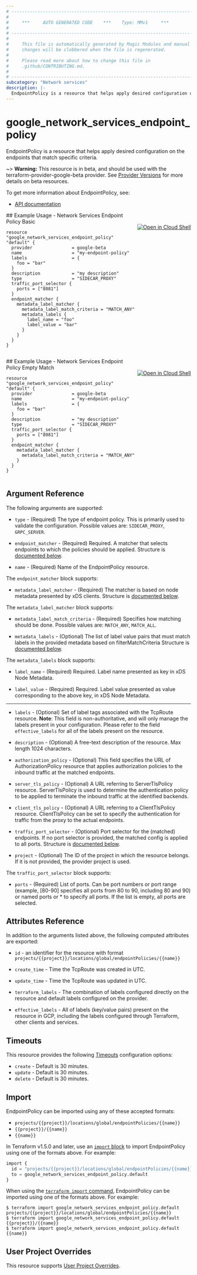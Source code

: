 ```yaml
---
# ----------------------------------------------------------------------------
#
#     ***     AUTO GENERATED CODE    ***    Type: MMv1     ***
#
# ----------------------------------------------------------------------------
#
#     This file is automatically generated by Magic Modules and manual
#     changes will be clobbered when the file is regenerated.
#
#     Please read more about how to change this file in
#     .github/CONTRIBUTING.md.
#
# ----------------------------------------------------------------------------
subcategory: "Network services"
description: |-
  EndpointPolicy is a resource that helps apply desired configuration on the endpoints that match specific criteria.
---
```


# google_network_services_endpoint_policy

EndpointPolicy is a resource that helps apply desired configuration on the endpoints that match specific criteria.

~> **Warning:** This resource is in beta, and should be used with the terraform-provider-google-beta provider.
See [Provider Versions](https://terraform.io/docs/providers/google/guides/provider_versions.html) for more details on beta resources.

To get more information about EndpointPolicy, see:

* [API documentation](https://cloud.google.com/traffic-director/docs/reference/network-services/rest/v1beta1/projects.locations.endpointPolicies)

<div class = "oics-button" style="float: right; margin: 0 0 -15px">
  <a href="https://console.cloud.google.com/cloudshell/open?cloudshell_git_repo=https%3A%2F%2Fgithub.com%2Fterraform-google-modules%2Fdocs-examples.git&cloudshell_image=gcr.io%2Fcloudshell-images%2Fcloudshell%3Alatest&cloudshell_print=.%2Fmotd&cloudshell_tutorial=.%2Ftutorial.md&cloudshell_working_dir=network_services_endpoint_policy_basic&open_in_editor=main.tf" target="_blank">
    <img alt="Open in Cloud Shell" src="//gstatic.com/cloudssh/images/open-btn.svg" style="max-height: 44px; margin: 32px auto; max-width: 100%;">
  </a>
</div>
## Example Usage - Network Services Endpoint Policy Basic


```hcl
resource "google_network_services_endpoint_policy" "default" {
  provider               = google-beta
  name                   = "my-endpoint-policy"
  labels                 = {
    foo = "bar"
  }
  description            = "my description"
  type                   = "SIDECAR_PROXY"
  traffic_port_selector {
    ports = ["8081"]
  }
  endpoint_matcher {
    metadata_label_matcher {
      metadata_label_match_criteria = "MATCH_ANY"
      metadata_labels {
        label_name = "foo"
        label_value = "bar"
      }
    }
  }
}
  
```
<div class = "oics-button" style="float: right; margin: 0 0 -15px">
  <a href="https://console.cloud.google.com/cloudshell/open?cloudshell_git_repo=https%3A%2F%2Fgithub.com%2Fterraform-google-modules%2Fdocs-examples.git&cloudshell_image=gcr.io%2Fcloudshell-images%2Fcloudshell%3Alatest&cloudshell_print=.%2Fmotd&cloudshell_tutorial=.%2Ftutorial.md&cloudshell_working_dir=network_services_endpoint_policy_empty_match&open_in_editor=main.tf" target="_blank">
    <img alt="Open in Cloud Shell" src="//gstatic.com/cloudssh/images/open-btn.svg" style="max-height: 44px; margin: 32px auto; max-width: 100%;">
  </a>
</div>
## Example Usage - Network Services Endpoint Policy Empty Match


```hcl
resource "google_network_services_endpoint_policy" "default" {
  provider               = google-beta
  name                   = "my-endpoint-policy"
  labels                 = {
    foo = "bar"
  }
  description            = "my description"
  type                   = "SIDECAR_PROXY"
  traffic_port_selector {
    ports = ["8081"]
  }
  endpoint_matcher {
    metadata_label_matcher {
      metadata_label_match_criteria = "MATCH_ANY"
    }
  }
}
  
```

## Argument Reference

The following arguments are supported:


* `type` -
  (Required)
  The type of endpoint policy. This is primarily used to validate the configuration.
  Possible values are: `SIDECAR_PROXY`, `GRPC_SERVER`.

* `endpoint_matcher` -
  (Required)
  Required. A matcher that selects endpoints to which the policies should be applied.
  Structure is [documented below](#nested_endpoint_matcher).

* `name` -
  (Required)
  Name of the EndpointPolicy resource.


<a name="nested_endpoint_matcher"></a>The `endpoint_matcher` block supports:

* `metadata_label_matcher` -
  (Required)
  The matcher is based on node metadata presented by xDS clients.
  Structure is [documented below](#nested_metadata_label_matcher).


<a name="nested_metadata_label_matcher"></a>The `metadata_label_matcher` block supports:

* `metadata_label_match_criteria` -
  (Required)
  Specifies how matching should be done.
  Possible values are: `MATCH_ANY`, `MATCH_ALL`.

* `metadata_labels` -
  (Optional)
  The list of label value pairs that must match labels in the provided metadata based on filterMatchCriteria
  Structure is [documented below](#nested_metadata_labels).


<a name="nested_metadata_labels"></a>The `metadata_labels` block supports:

* `label_name` -
  (Required)
  Required. Label name presented as key in xDS Node Metadata.

* `label_value` -
  (Required)
  Required. Label value presented as value corresponding to the above key, in xDS Node Metadata.

- - -


* `labels` -
  (Optional)
  Set of label tags associated with the TcpRoute resource.
  **Note**: This field is non-authoritative, and will only manage the labels present in your configuration.
  Please refer to the field `effective_labels` for all of the labels present on the resource.

* `description` -
  (Optional)
  A free-text description of the resource. Max length 1024 characters.

* `authorization_policy` -
  (Optional)
  This field specifies the URL of AuthorizationPolicy resource that applies authorization policies to the inbound traffic at the matched endpoints.

* `server_tls_policy` -
  (Optional)
  A URL referring to ServerTlsPolicy resource. ServerTlsPolicy is used to determine the authentication policy to be applied to terminate the inbound traffic at the identified backends.

* `client_tls_policy` -
  (Optional)
  A URL referring to a ClientTlsPolicy resource. ClientTlsPolicy can be set to specify the authentication for traffic from the proxy to the actual endpoints.

* `traffic_port_selector` -
  (Optional)
  Port selector for the (matched) endpoints. If no port selector is provided, the matched config is applied to all ports.
  Structure is [documented below](#nested_traffic_port_selector).

* `project` - (Optional) The ID of the project in which the resource belongs.
    If it is not provided, the provider project is used.


<a name="nested_traffic_port_selector"></a>The `traffic_port_selector` block supports:

* `ports` -
  (Required)
  List of ports. Can be port numbers or port range (example, [80-90] specifies all ports from 80 to 90, including 80 and 90) or named ports or * to specify all ports. If the list is empty, all ports are selected.


## Attributes Reference

In addition to the arguments listed above, the following computed attributes are exported:

* `id` - an identifier for the resource with format `projects/{{project}}/locations/global/endpointPolicies/{{name}}`

* `create_time` -
  Time the TcpRoute was created in UTC.

* `update_time` -
  Time the TcpRoute was updated in UTC.

* `terraform_labels` -
  The combination of labels configured directly on the resource
   and default labels configured on the provider.

* `effective_labels` -
  All of labels (key/value pairs) present on the resource in GCP, including the labels configured through Terraform, other clients and services.


## Timeouts

This resource provides the following
[Timeouts](https://developer.hashicorp.com/terraform/plugin/sdkv2/resources/retries-and-customizable-timeouts) configuration options:

- `create` - Default is 30 minutes.
- `update` - Default is 30 minutes.
- `delete` - Default is 30 minutes.

## Import


EndpointPolicy can be imported using any of these accepted formats:

* `projects/{{project}}/locations/global/endpointPolicies/{{name}}`
* `{{project}}/{{name}}`
* `{{name}}`


In Terraform v1.5.0 and later, use an [`import` block](https://developer.hashicorp.com/terraform/language/import) to import EndpointPolicy using one of the formats above. For example:

```tf
import {
  id = "projects/{{project}}/locations/global/endpointPolicies/{{name}}"
  to = google_network_services_endpoint_policy.default
}
```

When using the [`terraform import` command](https://developer.hashicorp.com/terraform/cli/commands/import), EndpointPolicy can be imported using one of the formats above. For example:

```
$ terraform import google_network_services_endpoint_policy.default projects/{{project}}/locations/global/endpointPolicies/{{name}}
$ terraform import google_network_services_endpoint_policy.default {{project}}/{{name}}
$ terraform import google_network_services_endpoint_policy.default {{name}}
```

## User Project Overrides

This resource supports [User Project Overrides](https://registry.terraform.io/providers/hashicorp/google/latest/docs/guides/provider_reference#user_project_override).
